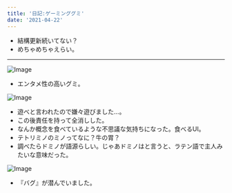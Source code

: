 ```yaml
---
title: '日記:ゲーミンググミ'
date: '2021-04-22'
---
```


- 結構更新続いてない？
- めちゃめちゃえらい。

---

![Image](https://i.imgur.com/qqxZvw4)

- エンタメ性の高いグミ。

![Image](https://i.imgur.com/f1VtH4j.png)

- 遊べと言われたので嫌々遊びました…。
- この後責任を持って全消しした。
- なんか概念を食べているような不思議な気持ちになった。食べるUI。
- テトリミノのミノってなに？牛の胃？
- 調べたらドミノが語源らしい。じゃあドミノはと言うと、ラテン語で主人みたいな意味だった。

![Image](https://i.imgur.com/YoAyaqA.png)

- 『バグ』が潜んでいました。
